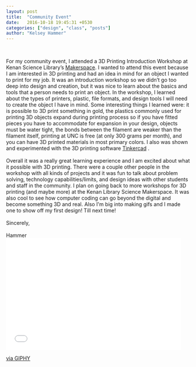 ```yaml
---
layout: post
title:  "Community Event"
date:   2016-10-18 19:45:31 +0530
categories: ["design", "class", "posts"]
author: "Kelsey Hammer"
---
```

<br>

<p> For my community event, I attended a 3D Printing Introduction Workshop at Kenan Science Library’s <a href="http://library.unc.edu/makerspace/">Makerspace</a>. 
I wanted to attend this event because I am interested in 3D printing and had an idea in mind for an object I wanted to print for my job.
It was an introduction workshop so we didn’t go too deep into design and creation, but it was nice to learn about the basics and tools that
a person needs to print an object. In the workshop, I learned about the types of printers, plastic, file formats, and design tools I will need
to create the object I have in mind. Some interesting things I learned were: it is possible to 3D print something in gold, the plastics 
commonly used for printing 3D objects expand during printing process so if you have fitted pieces you have to accommodate for expansion in your 
design, objects must be water tight, the bonds between the filament are weaker than the filament itself, printing at UNC is free 
(at only 300 grams per month), and you can have 3D printed materials in most primary colors. I also was shown and experimented with the 3D printing
software <a href="https://www.tinkercad.com/">Tinkercad</a> . 

<br>
<br>
Overall it was a really great learning experience and I am excited about what it possible with 3D printing. 
There were a couple other people in the workshop with all kinds of projects and it was fun to talk about 
problem solving, technology capabilities/limits, and design ideas with other students and staff in the community.
I plan on going back to more workshops for 3D printing (and maybe more) at the Kenan Library Science Makerspace. 
It was also cool to see how computer coding can go beyond the digital and become something 3D and real. 
Also I'm big into making gifs and I made one to show off my first design! 
Till next time! 

<br>
<br>
Sincerely,

<br>
<br>
Hammer 

<br>

<iframe src="//giphy.com/embed/E48lsRCNPnUAg" width="480" height="305" frameBorder="0" class="giphy-embed" allowFullScreen></iframe><p><a href="http://giphy.com/gifs/E48lsRCNPnUAg">via GIPHY</a></p>
